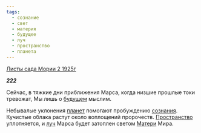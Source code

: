 ```yaml
---
tags:
  - сознание
  - свет
  - материя
  - будущее
  - луч
  - пространство
  - планета
---
```

[Листы сада Мории 2 1925г](https://127.0.0.1:4002/agni/1925)

___222___

Сейчас, в тяжкие дни приближения Марса, когда низшие прошлые токи тревожат, Мы лишь о [будущем](../../../tags/#будущее) мыслим.   

Небывалые уклонения [планет](../../../tags/#планета) помогают пробуждению [сознания](../../../tags/#сознание). Кучистые облака растут около воплощений пророчеств. [Пространство](../../../tags/#пространство) уплотняется, и [луч](../../../tags/#луч) Марса будет затоплен светом [Матери](../../../tags/#материя) Мира.   

